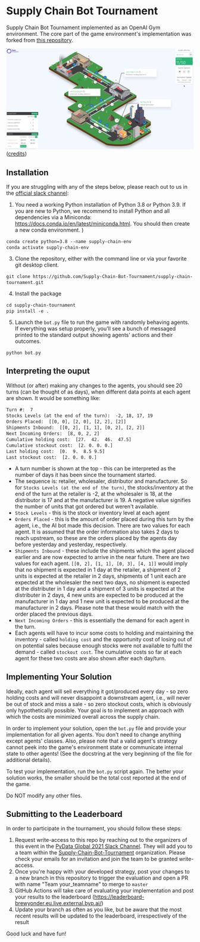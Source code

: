 # Supply Chain Bot Tournament

Supply Chain Bot Tournament implemented as an OpenAI Gym environment. The core part of the game environment's implementation was forked from [this repository](https://github.com/orlov-ai/beer-game-env). 

![Overview Image (credits: https://github.com/orlov-ai/beer-game-env/blob/master/docs/open_analytics_screen.png)](docs/open_analytics_screen.png)
([credits](https://github.com/orlov-ai/beer-game-env/blob/master/docs/open_analytics_screen.png))
## Installation

If you are struggling with any of the steps below, please reach out to us in the [official slack channel](https://pydataglobal.slack.com/archives/C02HQ7G0QAJ):

1. You need a working Python installation of Python 3.8 or Python 3.9. If you are new to Python, we recommend to install Python and all dependencies via a Miniconda: https://docs.conda.io/en/latest/miniconda.html. You should then create a new conda environment. )
  
  ```
  conda create python=3.8 --name supply-chain-env
  conda activate supply-chain-env
  ```

3. Clone the repository, either with the command line or via your favorite git desktop client.

  ```
  git clone https://github.com/Supply-Chain-Bot-Tournament/supply-chain-tournament.git
  ```

4. Install the package

  ```
  cd supply-chain-tournament
  pip install -e .
  ```

5. Launch the `bot.py` file to run the game with randomly behaving agents. If everything was setup properly, you'll see a bunch of messaged printed to the standard output showing agents' actions and their outcomes.

  ```
  python bot.py
  ``` 

## Interpreting the ouput
Without (or after) making any changes to the agents, you should see 20 turns (can be thought of as days), when different data points at each agent are shown. It would be something like:

```
Turn #:  7
Stocks Levels (at the end of the turn):  -2, 18, 17, 19
Orders Placed:  [[0, 0], [2, 0], [2, 2], [2]]
Shipments Inbound:  [[0, 2], [1, 1], [0, 2], [2, 2]]
Next Incoming Orders:  [8, 0, 2, 2]
Cumulative holding cost:  [27.  42.  46.  47.5]
Cumulative stockout cost:  [2. 0. 0. 0.]
Last holding cost:  [0.  9.  8.5 9.5]
Last stockout cost:  [2. 0. 0. 0.]
```

* A turn number is shown at the top - this can be interpreted as the number of days it has been since the tournament started.
* The sequence is: retailer, wholesaler, distributor and manufacturer. So for `Stocks Levels (at the end of the turn)`, the stocks/inventory at the end of the turn  at the retailer is -2, at the wholesaler is 18, at the distributor is 17 and at the manufacturer is 19. A negative value signifies the number of units that got ordered but weren't available.
* `Stock Levels` - this is the stock or inventory level at each agent
* `Orders Placed` -  this is the amount of order placed during this turn by the agent, i.e., the AI bot made this decision. There are two values for each agent. It is assumed that the order information also takes 2 days to reach upstream, so these are the orders placed by the agents day before yesterday and yesterday, respectively.
* `Shipments Inbound` - these include the shipments which the agent placed earlier and are now expected to arrive in the near future. There are two values for each agent. `[[0, 2], [1, 1], [0, 3], [4, 1]]` would imply that no shipment is expected in 1 day at the retailer, a shipment of 2 units is expected at the retailer in 2 days, shipments of 1 unit each are expected at the wholesaler the next two days, no shipment is expected at the distributer in 1 day and a shipment of 3 units is expected at the distributer in 2 days, 4 new units are expected to be produced at the manufacturer in 1 day and 1 new unit is expected to be produced at the manufacturer in 2 days. Please note that these would match with the order placed the previous days.
* `Next Incoming Orders` - this is essentially the demand for each agent in the turn.
* Each agents will have to incur some costs to holding and maintaining the inventory - called `holding cost` and the opportunity cost of losing out of on potential sales because enough stocks were not available to fulfil the demand - called `stockout cost`. The cumulative costs so far at each agent for these two costs are also shown after each day/turn.

## Implementing Your Solution

Ideally, each agent will sell everything it got/produced every day - so zero holding costs and
will never disappoint a downstream agent, i.e., will never be out of stock and miss a sale - so
zero stockout costs, which is obviously only hypothetically possible. Your goal is to implement
an approach with which the costs are minimized overall across the supply chain.

In order to implement your solution, open the `bot.py` file and provide your implementation
for all given agents. You don't need to change anything except agents' classes. Also, please 
note that a valid agent's strategy cannot peek into the game's environment state or communicate 
internal state to other agents! (See the docstring at the very beginning of the file for 
additional details).  

To test your implementation, run the `bot.py` script again. The better your solution works, the
smaller should be the total cost reported at the end of the game.

Do NOT modify any other files. 

## Submitting to the Leaderboard

In order to participate in the tournament, you should follow these steps:
1. Request write-access to this repo by reaching out to the organizers of this event in the [PyData Global 2021 Slack Channel](https://pydataglobal.slack.com/archives/C02HQ7G0QAJ). They will add you to a team within the [Supply-Chain-Bot-Tournament](https://github.com/orgs/Supply-Chain-Bot-Tournament/teams) organization. Please check your emails for an invitation and join the team to be granted write-access.
2. Once you're happy with your developed strategy, post your changes to a new branch in this repository  to trigger the evaluation and open a PR with name "Team your_teamname" to merge to `master`
3. GitHub Actions will take care of evaluating your implementation and post your results to the leaderboard (https://leaderboard-brewyonder.eu.live.external.byp.ai/)
4. Update your branch as often as you like, but be aware that the most recent results will be updated to the leaderboard, irrespectively of the result

Good luck and have fun!
